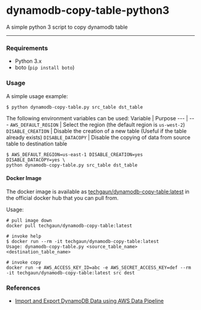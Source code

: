 # dynamodb-copy-table-python3
A simple python 3 script to copy dynamodb table

---

### Requirements

- Python 3.x
- boto (`pip install boto`)

### Usage

A simple usage example:

```shell
$ python dynamodb-copy-table.py src_table dst_table
```

The following environment variables can be used:
Variable | Purpose
--- | ---
`AWS_DEFAULT_REGION` | Select the region (the default region is `us-west-2`)
`DISABLE_CREATION` | Disable the creation of a new table (Useful if the table already exists)
`DISABLE_DATACOPY` | Disable the copying of data from source table to destination table

```shell
$ AWS_DEFAULT_REGION=us-east-1 DISABLE_CREATION=yes DISABLE_DATACOPY=yes \
python dynamodb-copy-table.py src_table dst_table
```

#### Docker Image

The docker image is available as [techgaun/dynamodb-copy-table:latest](https://hub.docker.com/r/techgaun/dynamodb-copy-table)
in the official docker hub that you can pull from.

Usage:

```shell
# pull image down
docker pull techgaun/dynamodb-copy-table:latest

# invoke help
$ docker run --rm -it techgaun/dynamodb-copy-table:latest
Usage: dynamodb-copy-table.py <source_table_name> <destination_table_name>

# invoke copy
docker run -e AWS_ACCESS_KEY_ID=abc -e AWS_SECRET_ACCESS_KEY=def --rm -it techgaun/dynamodb-copy-table:latest src dest
```

### References

- [Import and Export DynamoDB Data using AWS Data Pipeline](http://docs.aws.amazon.com/datapipeline/latest/DeveloperGuide/dp-importexport-ddb.html)
